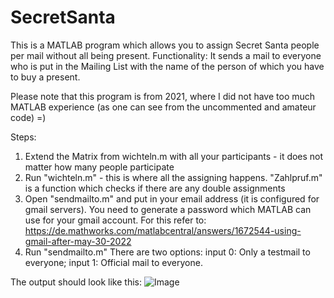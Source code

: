 # SecretSanta
This is a MATLAB program which allows you to assign Secret Santa people per mail without all being present.
Functionality: It sends a mail to everyone who is  put in the Mailing List with the name of the person of which you have to buy a present.

Please note that this program is from 2021, where I did not have too much MATLAB experience (as one can see from the uncommented and amateur code) =)

Steps:

  1. Extend the Matrix from wichteln.m with all your participants - it does not matter how many people participate
  2. Run "wichteln.m" - this is where all the assigning happens. "Zahlpruf.m" is a function which checks if there are any double assignments
  3. Open "sendmailto.m" and put in your email address (it is configured for gmail servers). You need to generate a password which MATLAB can use for your gmail account.
     For this refer to: https://de.mathworks.com/matlabcentral/answers/1672544-using-gmail-after-may-30-2022
   4. Run "sendmailto.m" There are two options: input 0: Only a testmail to everyone; input 1: Official mail to everyone.

The output should look like this:
![Image](https://github.com/user-attachments/assets/e987ade7-7758-4470-8cae-8bf963363494)


